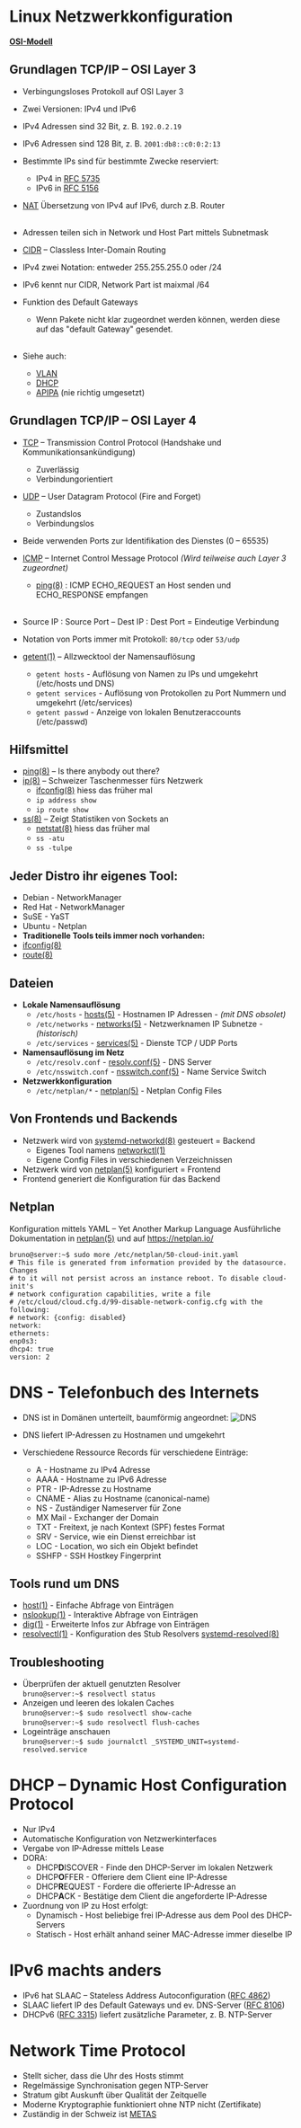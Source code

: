 # Linux Netzwerkkonfiguration

**[OSI-Modell](https://de.wikipedia.org/wiki/OSI-Modell)**

## Grundlagen TCP/IP – OSI Layer 3

- Verbingungsloses Protokoll auf OSI Layer 3
- Zwei Versionen: IPv4 und IPv6
- IPv4 Adressen sind 32 Bit, z. B. `192.0.2.19`
- IPv6 Adressen sind 128 Bit, z. B. `2001:db8::c0:0:2:13`
- Bestimmte IPs sind für bestimmte Zwecke reserviert:
    - IPv4 in [RFC 5735](https://datatracker.ietf.org/doc/html/rfc5735)
    - IPv6 in [RFC 5156](https://datatracker.ietf.org/doc/html/rfc5156)
- [NAT](https://de.wikipedia.org/wiki/Netzwerkadress%C3%BCbersetzung) Übersetzung von IPv4 auf IPv6, durch z.B. Router <br><br>

- Adressen teilen sich in Network und Host Part mittels Subnetmask
- [CIDR](https://de.wikipedia.org/wiki/Classless_Inter-Domain_Routing) – Classless Inter-Domain Routing
- IPv4 zwei Notation: entweder 255.255.255.0 oder /24
- IPv6 kennt nur CIDR, Network Part ist maixmal /64
- Funktion des Default Gateways
    - Wenn Pakete nicht klar zugeordnet werden können, werden diese auf das "default Gateway" gesendet.<br><br>

- Siehe auch:
    - [VLAN](https://de.wikipedia.org/wiki/Virtual_Local_Area_Network) 
    - [DHCP](https://de.wikipedia.org/wiki/Dynamic_Host_Configuration_Protocol)
    - [APIPA](https://de.wikipedia.org/wiki/Zeroconf#Microsoft_APIPA) (nie richtig umgesetzt)

## Grundlagen TCP/IP – OSI Layer 4

- [TCP](https://de.wikipedia.org/wiki/Transmission_Control_Protocol) – Transmission Control Protocol (Handshake und Kommunikationsankündigung)
    - Zuverlässig
    - Verbindungorientiert
- [UDP](https://de.wikipedia.org/wiki/User_Datagram_Protocol) – User Datagram Protocol (Fire and Forget)
    - Zustandslos
    - Verbindungslos
- Beide verwenden Ports zur Identifikation des Dienstes (0 – 65535)
- [ICMP](https://de.wikipedia.org/wiki/Internet_Control_Message_Protocol) – Internet Control Message Protocol *(Wird teilweise auch Layer 3 zugeordnet)*
    - [ping(8)](https://www.man7.org/linux/man-pages/man8/ping.8.html) : ICMP ECHO_REQUEST an Host senden und ECHO_RESPONSE empfangen<br><br>


- Source IP : Source Port – Dest IP : Dest Port = Eindeutige Verbindung
- Notation von Ports immer mit Protokoll: `80/tcp` oder `53/udp`
- [getent(1)](https://man7.org/linux/man-pages/man1/getent.1.html) – Allzwecktool der Namensauflösung
    - `getent hosts` - Auflösung von Namen zu IPs und umgekehrt (/etc/hosts und DNS)
    - `getent services` - Auflösung von Protokollen zu Port Nummern und umgekehrt (/etc/services)
    - `getent passwd` - Anzeige von lokalen Benutzeraccounts (/etc/passwd)

## Hilfsmittel
- [ping(8)](https://man7.org/linux/man-pages/man8/ip.8.html) – Is there anybody out there?
- [ip(8)](https://man7.org/linux/man-pages/man8/ip.8.html) – Schweizer Taschenmesser fürs Netzwerk
    - [ifconfig(8)](https://man7.org/linux/man-pages/man8/ifconfig.8.html) hiess das früher mal
    - `ip address show`
    - `ip route show`
- [ss(8)](https://man7.org/linux/man-pages/man8/ss.8.html) – Zeigt Statistiken von Sockets an
    - [netstat(8)](https://man7.org/linux/man-pages/man8/netstat.8.html) hiess das früher mal
    - `ss -atu`
    - `ss -tulpe`

## Jeder Distro ihr eigenes Tool:
- Debian - NetworkManager
- Red Hat - NetworkManager
- SuSE - YaST
- Ubuntu - Netplan
- **Traditionelle Tools teils immer noch vorhanden:**
- [ifconfig(8)](https://www.man7.org/linux/man-pages/man8/ifconfig.8.html)
- [route(8)](https://man7.org/linux/man-pages/man8/route.8.html)

## Dateien
- **Lokale Namensauflösung**
    - `/etc/hosts` - [hosts(5)](https://www.man7.org/linux/man-pages/man5/hosts.5.html) - Hostnamen IP Adressen - *(mit DNS obsolet)*
    - `/etc/networks` - [networks(5)](https://man7.org/linux/man-pages/man5/networks.5.html) - Netzwerknamen IP Subnetze - *(historisch)*
    - `/etc/services` - [services(5)](https://man7.org/linux/man-pages/man5/services.5.html) - Dienste TCP / UDP Ports
- **Namensauflösung im Netz**
    - `/etc/resolv.conf` - [resolv.conf(5)](https://man7.org/linux/man-pages/man5/resolv.conf.5.html) - DNS Server
    - `/etc/nsswitch.conf` - [nsswitch.conf(5)](https://man7.org/linux/man-pages/man5/nsswitch.conf.5.html) - Name Service Switch
- **Netzwerkkonfiguration**
    - `/etc/netplan/*` - [netplan(5)](https://manpages.ubuntu.com/manpages/bionic/man5/netplan.5.html) - Netplan Config Files

## Von Frontends und Backends
- Netzwerk wird von [systemd-networkd(8)](https://man7.org/linux/man-pages/man8/systemd-networkd.service.8.html) gesteuert = Backend
    - Eigenes Tool namens [networkctl(1)](https://man7.org/linux/man-pages/man1/networkctl.1.html)
    - Eigene Config Files in verschiedenen Verzeichnissen
- Netzwerk wird von [netplan(5)](https://manpages.ubuntu.com/manpages/bionic/man5/netplan.5.html) konfiguriert = Frontend
- Frontend generiert die Konfiguration für das Backend

## Netplan
Konfiguration mittels YAML – Yet Another Markup Language
Ausführliche Dokumentation in [netplan(5)](https://manpages.ubuntu.com/manpages/bionic/man5/netplan.5.html) und auf https://netplan.io/
```
bruno@server:~$ sudo more /etc/netplan/50-cloud-init.yaml
# This file is generated from information provided by the datasource. Changes
# to it will not persist across an instance reboot. To disable cloud-init's
# network configuration capabilities, write a file
# /etc/cloud/cloud.cfg.d/99-disable-network-config.cfg with the following:
# network: {config: disabled}
network:
ethernets:
enp0s3:
dhcp4: true
version: 2
```
# DNS - Telefonbuch des Internets
- DNS ist in Domänen unterteilt, baumförmig angeordnet:
![DNS](media/dns.png)

- DNS liefert IP-Adressen zu Hostnamen und umgekehrt
- Verschiedene Ressource Records für verschiedene Einträge:
    - A - Hostname zu IPv4 Adresse
    - AAAA - Hostname zu IPv6 Adresse
    - PTR - IP-Adresse zu Hostname
    - CNAME - Alias zu Hostname (canonical-name)
    - NS - Zuständiger Nameserver für Zone
    - MX Mail - Exchanger der Domain
    - TXT - Freitext, je nach Kontext (SPF) festes Format
    - SRV - Service, wie ein Dienst erreichbar ist
    - LOC - Location, wo sich ein Objekt befindet
    - SSHFP - SSH Hostkey Fingerprint

## Tools rund um DNS
- [host(1)](https://linux.die.net/man/1/host) - Einfache Abfrage von Einträgen
- [nslookup(1)](https://linux.die.net/man/1/nslookup) - Interaktive Abfrage von Einträgen
- [dig(1)](https://linux.die.net/man/1/dig) - Erweiterte Infos zur Abfrage von Einträgen
- [resolvectl(1)](https://www.man7.org/linux/man-pages/man1/resolvectl.1.html) - Konfiguration des Stub Resolvers [systemd-resolved(8)](https://man7.org/linux/man-pages/man8/systemd-resolved.service.8.html)

## Troubleshooting
- Überprüfen der aktuell genutzten Resolver <br>
`bruno@server:~$ resolvectl status`
- Anzeigen und leeren des lokalen Caches<br>
`bruno@server:~$ sudo resolvectl show-cache`<br>
`bruno@server:~$ sudo resolvectl flush-caches`
- Logeinträge anschauen<br>
`bruno@server:~$ sudo journalctl _SYSTEMD_UNIT=systemd-resolved.service`

# DHCP – Dynamic Host Configuration Protocol

- Nur IPv4
- Automatische Konfiguration von Netzwerkinterfaces
- Vergabe von IP-Adresse mittels Lease
- DORA:
    - DHCP**D**ISCOVER - Finde den DHCP-Server im lokalen Netzwerk
    - DHCP**O**FFER - Offeriere dem Client eine IP-Adresse
    - DHCP**R**EQUEST - Fordere die offerierte IP-Adresse an
    - DHCP**A**CK - Bestätige dem Client die angeforderte IP-Adresse
- Zuordnung von IP zu Host erfolgt:
    - Dynamisch - Host beliebige frei IP-Adresse aus dem Pool des DHCP-Servers
    - Statisch - Host erhält anhand seiner MAC-Adresse immer dieselbe IP

# IPv6 machts anders
- IPv6 hat SLAAC – Stateless Address Autoconfiguration ([RFC 4862](https://datatracker.ietf.org/doc/html/rfc4862))
- SLAAC liefert IP des Default Gateways und ev. DNS-Server ([RFC 8106](https://datatracker.ietf.org/doc/html/rfc8106))
- DHCPv6 ([RFC 3315](https://datatracker.ietf.org/doc/html/rfc3315)) liefert zusätzliche Parameter, z. B. NTP-Server

# Network Time Protocol
- Stellt sicher, dass die Uhr des Hosts stimmt
- Regelmässige Synchronisation gegen NTP-Server
- Stratum gibt Auskunft über Qualität der Zeitquelle
- Moderne Kryptographie funktioniert ohne NTP nicht (Zertifikate)
- Zuständig in der Schweiz ist [METAS](https://www.metas.ch/metas/de/home/fabe/zeit-und-frequenz/time-dissemination.html)

